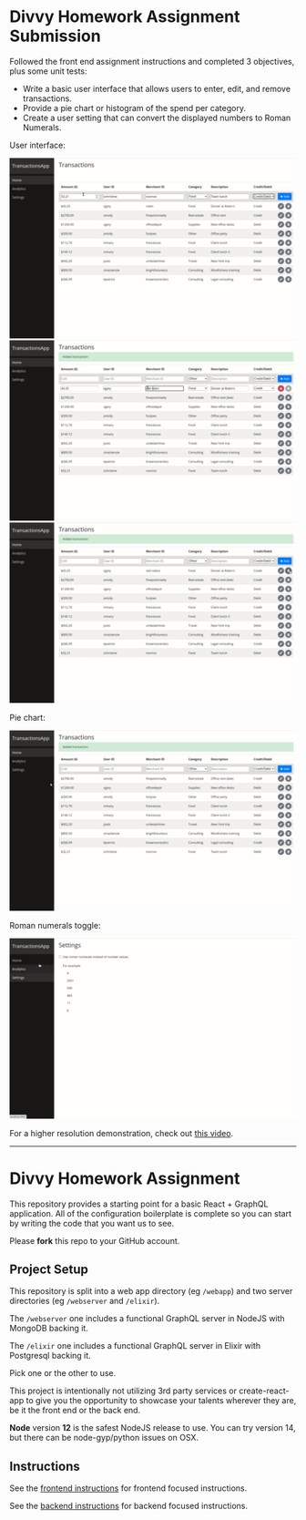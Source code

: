# Divvy Homework Assignment Submission

Followed the front end assignment instructions and completed 3 objectives, plus some unit tests:
* Write a basic user interface that allows users to enter, edit, and remove transactions.
* Provide a pie chart or histogram of the spend per category.
* Create a user setting that can convert the displayed numbers to Roman Numerals.

User interface:

  ![create transaction](gifs/create_transaction.gif)
  ![edit transaction](gifs/editing_transaction.gif)
  ![delete transaction](gifs/delete_transaction.gif)

Pie chart:

  ![pie chart](gifs/pie_chart.gif)

Roman numerals toggle:

  ![roman numerals toggle](gifs/roman_numerals.gif)

For a higher resolution demonstration, check out [this video](https://www.youtube.com/watch?v=Ympch0Y4RwI).


---------------------------------------

# Divvy Homework Assignment

This repository provides a starting point for a basic React + GraphQL application.
All of the configuration boilerplate is complete so you can start by writing the code that you want us to see.

Please **fork** this repo to your GitHub account.


## Project Setup

This repository is split into a web app directory (eg `/webapp`) and two server directories (eg `/webserver` and `/elixir`).

The `/webserver` one includes a functional GraphQL server in NodeJS with MongoDB backing it.

The `/elixir` one includes a functional GraphQL server in Elixir with Postgresql backing it.

Pick one or the other to use.

This project is intentionally not utilizing 3rd party services or create-react-app to give you the opportunity to showcase your talents wherever they are, be it the front end or the back end.

**Node** version **12** is the safest NodeJS release to use.  You can try version 14, but there can be node-gyp/python issues on OSX.

## Instructions

See the [frontend instructions](frontend.md) for frontend focused instructions.

See the [backend instructions](backend.md) for backend focused instructions.


